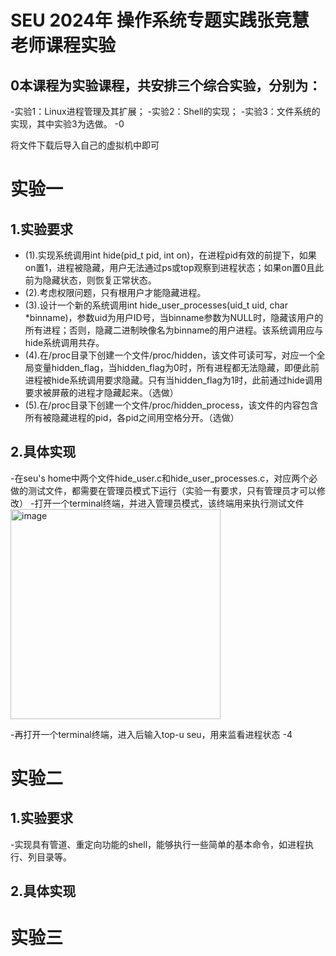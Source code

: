 # SEU 2024年 操作系统专题实践张竞慧老师课程实验
0本课程为实验课程，共安排三个综合实验，分别为：
 -
 -实验1：Linux进程管理及其扩展；
 -实验2：Shell的实现；
 -实验3：文件系统的实现，其中实验3为选做。
 -0

将文件下载后导入自己的虚拟机中即可
 
# 实验一
1.实验要求
 -
 - (1).实现系统调用int hide(pid_t pid, int on)，在进程pid有效的前提下，如果on置1，进程被隐藏，用户无法通过ps或top观察到进程状态；如果on置0且此前为隐藏状态，则恢复正常状态。
 - (2).考虑权限问题，只有根用户才能隐藏进程。
 - (3).设计一个新的系统调用int hide_user_processes(uid_t uid, char *binname)，参数uid为用户ID号，当binname参数为NULL时，隐藏该用户的所有进程；否则，隐藏二进制映像名为binname的用户进程。该系统调用应与hide系统调用共存。
 - (4).在/proc目录下创建一个文件/proc/hidden，该文件可读可写，对应一个全局变量hidden_flag，当hidden_flag为0时，所有进程都无法隐藏，即便此前进程被hide系统调用要求隐藏。只有当hidden_flag为1时，此前通过hide调用要求被屏蔽的进程才隐藏起来。（选做）
 - (5).在/proc目录下创建一个文件/proc/hidden_process，该文件的内容包含所有被隐藏进程的pid，各pid之间用空格分开。（选做）

2.具体实现
  -
  -在seu's home中两个文件hide_user.c和hide_user_processes.c，对应两个必做的测试文件，都需要在管理员模式下运行（实验一有要求，只有管理员才可以修改）
  -打开一个terminal终端，并进入管理员模式，该终端用来执行测试文件
  <img width="336" alt="image" src="https://github.com/user-attachments/assets/222c0996-0a1e-435b-96af-0a0386c16d8f" />

  -再打开一个terminal终端，进入后输入top-u seu，用来监看进程状态
  -4
  
# 实验二
1.实验要求
 -
 -实现具有管道、重定向功能的shell，能够执行一些简单的基本命令，如进程执行、列目录等。
 
2.具体实现
-

# 实验三
